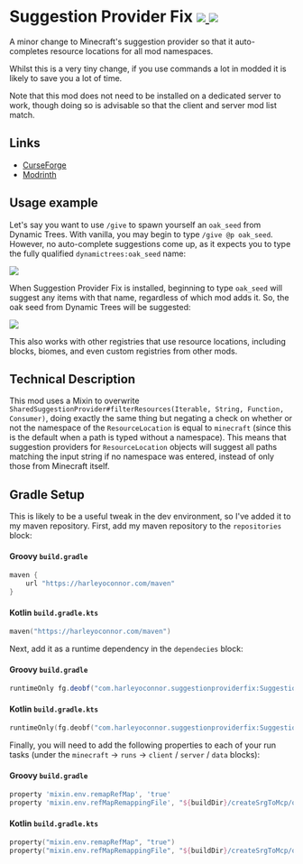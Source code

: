 # Suggestion Provider Fix [![](http://cf.way2muchnoise.eu/versions/suggestion-provider-fix.svg) ![](http://cf.way2muchnoise.eu/full_suggestion-provider-fix_downloads.svg)](https://www.curseforge.com/minecraft/mc-mods/suggestion-provider-fix/)
A minor change to Minecraft's suggestion provider so that it auto-completes resource locations for all mod namespaces. 

Whilst this is a very tiny change, if you use commands a lot in modded it is likely to save you a lot of time.

Note that this mod does not need to be installed on a dedicated server to work, though doing so is advisable so that the client and server mod list match. 

## Links
- [CurseForge](https://www.curseforge.com/minecraft/mc-mods/suggestion-provider-fix/)
- [Modrinth](https://modrinth.com/mod/suggestionproviderfix)

## Usage example
Let's say you want to use `/give` to spawn yourself an `oak_seed` from Dynamic Trees. With vanilla, you may begin to type `/give @p oak_seed`. However, no auto-complete suggestions come up, as it expects you to type  the fully qualified `dynamictrees:oak_seed` name:

![](without.gif)

When Suggestion Provider Fix is installed, beginning to type `oak_seed` will suggest any items with that name, regardless of which mod adds it. So, the oak seed from Dynamic Trees will be suggested:

![](with.gif)

This also works with other registries that use resource locations, including blocks, biomes, and even custom registries from other mods.

## Technical Description
This mod uses a Mixin to overwrite `SharedSuggestionProvider#filterResources(Iterable, String, Function, Consumer)`, doing exactly the same thing but negating a check on whether or not the namespace of the `ResourceLocation` is equal to `minecraft` (since this is the default when a path is typed without a namespace). This means that suggestion providers for `ResourceLocation` objects will suggest all paths matching the input string if no namespace was entered, instead of only those from Minecraft itself.

## Gradle Setup
This is likely to be a useful tweak in the dev environment, so I've added it to my maven repository. First, add my maven repository to the `repositories` block:

#### Groovy `build.gradle`
```groovy
maven {
    url "https://harleyoconnor.com/maven"
}
```

#### Kotlin `build.gradle.kts`
```kotlin
maven("https://harleyoconnor.com/maven")
```

Next, add it as a runtime dependency in the `dependecies` block:

#### Groovy `build.gradle`
```groovy
runtimeOnly fg.deobf("com.harleyoconnor.suggestionproviderfix:SuggestionProviderFix:1.16.5-1.0.0")
```

#### Kotlin `build.gradle.kts`
```kotlin
runtimeOnly(fg.deobf("com.harleyoconnor.suggestionproviderfix:SuggestionProviderFix:1.16.5-1.0.0"))
```

Finally, you will need to add the following properties to each of your run tasks (under the `minecraft` -> `runs` -> `client` / `server` / `data` blocks):

#### Groovy `build.gradle`
```groovy
property 'mixin.env.remapRefMap', 'true'
property 'mixin.env.refMapRemappingFile', "${buildDir}/createSrgToMcp/output.srg"
```

#### Kotlin `build.gradle.kts`
```kotlin
property("mixin.env.remapRefMap", "true")
property("mixin.env.refMapRemappingFile", "${buildDir}/createSrgToMcp/output.srg")
```